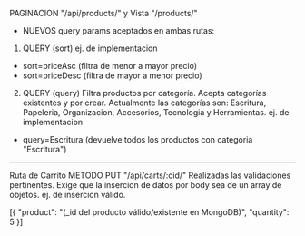 PAGINACION "/api/products/" y Vista "/products/"
- NUEVOS query params aceptados en ambas rutas:

1) QUERY (sort)
ej. de implementacion
- sort=priceAsc (filtra de menor a mayor precio)
- sort=priceDesc (filtra de mayor a menor precio)

2) QUERY (query)
Filtra productos por categoría. Acepta categorías existentes y por crear.
Actualmente las categorías son: Escritura, Papeleria, Organizacion, Accesorios, Tecnologia y Herramientas.
ej. de implementacion

- query=Escritura (devuelve todos los productos con categoria "Escritura")

----

Ruta de Carrito METODO PUT "/api/carts/:cid/"
Realizadas las validaciones pertinentes. Exige que la insercion de datos por body sea de un array de objetos.
ej. de insercion válido.

[{
"product": "(_id del producto válido/existente en MongoDB)",
"quantity": 5
}]


